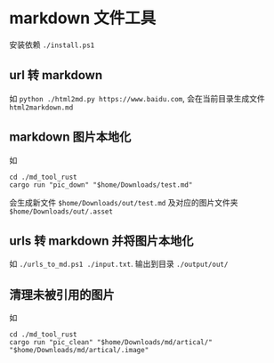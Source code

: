 # markdown 文件工具

安装依赖 `./install.ps1`

## url 转 markdown

如 `python ./html2md.py https://www.baidu.com`, 会在当前目录生成文件 `html2markdown.md`

## markdown 图片本地化

如

``` pwsh
cd ./md_tool_rust
cargo run "pic_down" "$home/Downloads/test.md"
```

会生成新文件 `$home/Downloads/out/test.md` 及对应的图片文件夹 `$home/Downloads/out/.asset`

## urls 转 markdown 并将图片本地化

如 `./urls_to_md.ps1 ./input.txt`. 输出到目录 `./output/out/`

## 清理未被引用的图片

如

``` pwsh
cd ./md_tool_rust
cargo run "pic_clean" "$home/Downloads/md/artical/" "$home/Downloads/md/artical/.image"
```
